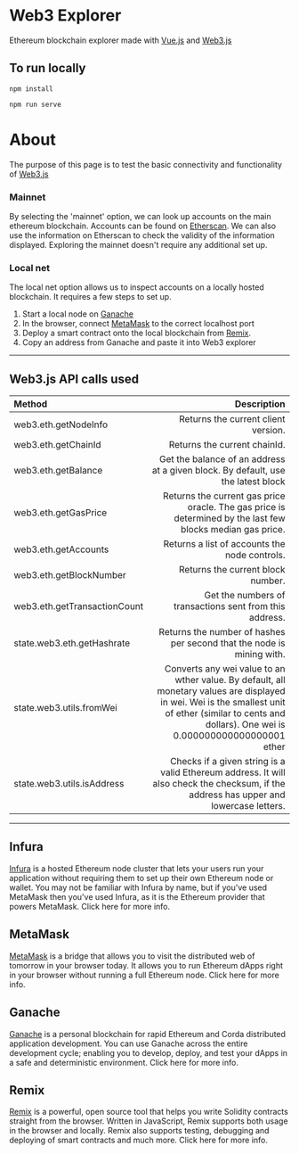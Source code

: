 # Web3 Explorer

Ethereum blockchain explorer made with [Vue.js](https://vuejs.org/) and [Web3.js](https://web3js.readthedocs.io/en/v1.2.0/)

## To run locally

`npm install`

`npm run serve`

# About

The purpose of this page is to test the basic connectivity and functionality of [Web3.js](https://web3js.readthedocs.io/en/v1.2.0/)

### Mainnet

By selecting the 'mainnet' option, we can look up accounts on the main ethereum blockchain. Accounts can be found on [Etherscan](https://etherscan.io). We can also use the information on Etherscan to check the validity of the information displayed. Exploring the mainnet doesn't require any additional set up.

### Local net

The local net option allows us to inspect accounts on a locally hosted blockchain.
It requires a few steps to set up.

1. Start a local node on [Ganache](https://www.trufflesuite.com/ganache)
2. In the browser, connect [MetaMask](https://medium.com/@seanschoi/what-is-metamask-really-what-is-it-7bc1bf48c75) to the correct localhost port
3. Deploy a smart contract onto the local blockchain from [Remix](https://remix-ide.readthedocs.io/en/latest/).
4. Copy an address from Ganache and paste it into Web3 explorer

---

## Web3.js API calls used

| Method                       |                                                                                                                                                                                             Description |
| :--------------------------- | ------------------------------------------------------------------------------------------------------------------------------------------------------------------------------------------------------: |
| web3.eth.getNodeInfo         |                                                                                                                                                                     Returns the current client version. |
| web3.eth.getChainId          |                                                                                                                                                                            Returns the current chainId. |
| web3.eth.getBalance          |                                                                                                                        Get the balance of an address at a given block. By default, use the latest block |
| web3.eth.getGasPrice         |                                                                                              Returns the current gas price oracle. The gas price is determined by the last few blocks median gas price. |
| web3.eth.getAccounts         |                                                                                                                                                           Returns a list of accounts the node controls. |
| web3.eth.getBlockNumber      |                                                                                                                                                                       Returns the current block number. |
| web3.eth.getTransactionCount |                                                                                                                                                 Get the numbers of transactions sent from this address. |
| state.web3.eth.getHashrate   |                                                                                                                                   Returns the number of hashes per second that the node is mining with. |
| state.web3.utils.fromWei     | Converts any wei value to an wther value. By default, all monetary values are displayed in wei. Wei is the smallest unit of ether (similar to cents and dollars). One wei is 0.000000000000000001 ether |
| state.web3.utils.isAddress   |                                                                  Checks if a given string is a valid Ethereum address. It will also check the checksum, if the address has upper and lowercase letters. |

---

## Infura

[Infura](https://www.trufflesuite.com/tutorials/using-infura-custom-provider) is a hosted Ethereum node cluster that lets your users run your application without requiring them to set up their own Ethereum node or wallet. You may not be familiar with Infura by name, but if you've used MetaMask then you've used Infura, as it is the Ethereum provider that powers MetaMask. Click here for more info.

## MetaMask

[MetaMask](https://medium.com/@seanschoi/what-is-metamask-really-what-is-it-7bc1bf48c75) is a bridge that allows you to visit the distributed web of tomorrow in your browser today. It allows you to run Ethereum dApps right in your browser without running a full Ethereum node. Click here for more info.

## Ganache

[Ganache](https://www.trufflesuite.com/ganache) is a personal blockchain for rapid Ethereum and Corda distributed application development. You can use Ganache across the entire development cycle; enabling you to develop, deploy, and test your dApps in a safe and deterministic environment. Click here for more info.

## Remix

[Remix](https://remix-ide.readthedocs.io/en/latest/) is a powerful, open source tool that helps you write Solidity contracts straight from the browser. Written in JavaScript, Remix supports both usage in the browser and locally. Remix also supports testing, debugging and deploying of smart contracts and much more. Click here for more info.
